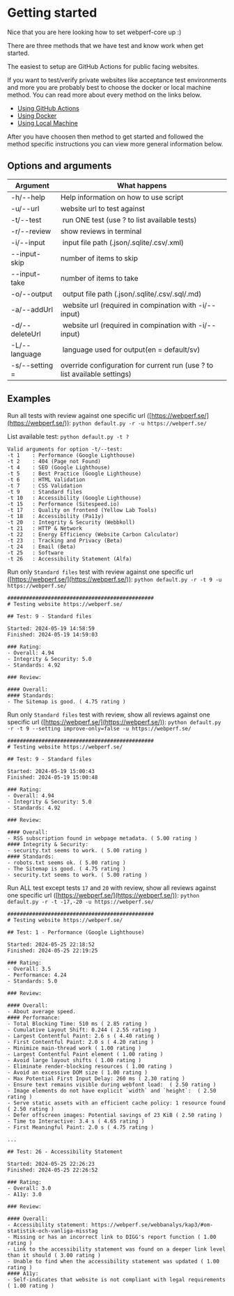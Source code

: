 # Getting started

Nice that you are here looking how to set webperf-core up :)

There are three methods that we have test and know work when get started.

The easiest to setup are GitHub Actions for public facing websites.

If you want to test/verify private websites like acceptance test environments and more you are probably best to choose the docker or local machine method.
You can read more about every method on the links below.

- [Using GitHub Actions](getting-started-github-actions.md)
- [Using Docker](getting-started-docker.md)
- [Using Local Machine](getting-started-local.md)

After you have choosen then method to get started and followed the method specific instructions 
you can view more general information below.

## Options and arguments
|Argument|What happens|
|---|---|
| -h/--help | Help information on how to use script |
| -u/--url <site url> | website url to test against |
| -t/--test <test number> | run ONE test (use ? to list available tests) |
| -r/--review | show reviews in terminal |
| -i/--input <file path> | input file path (.json/.sqlite/.csv/.xml) |
| --input-skip <number> | number of items to skip |
| --input-take <number> | number of items to take |
| -o/--output <file path> | output file path (.json/.sqlite/.csv/.sql/.md) |
| -a/--addUrl <site url> | website url (required in compination with -i/--input) |
| -d/--deleteUrl <site url> | website url (required in compination with -i/--input) |
| -L/--language <lang code> | language used for output(en = default/sv) |
| -s/--setting <key>=<value> | override configuration for current run (use ? to list available settings) |


## Examples


Run all tests with review against one specific url ([https://webperf.se/](https://webperf.se/)):
`python default.py -r -u https://webperf.se/`

List available test:
`python default.py -t ?`

```shell
Valid arguments for option -t/--test:
-t 1    : Performance (Google Lighthouse)
-t 2    : 404 (Page not Found)
-t 4    : SEO (Google Lighthouse)
-t 5    : Best Practice (Google Lighthouse)
-t 6    : HTML Validation
-t 7    : CSS Validation
-t 9    : Standard files
-t 10   : Accessibility (Google Lighthouse)
-t 15   : Performance (Sitespeed.io)
-t 17   : Quality on frontend (Yellow Lab Tools)
-t 18   : Accessibility (Pa11y)
-t 20   : Integrity & Security (Webbkoll)
-t 21   : HTTP & Network
-t 22   : Energy Efficiency (Website Carbon Calculator)
-t 23   : Tracking and Privacy (Beta)
-t 24   : Email (Beta)
-t 25   : Software
-t 26   : Accessibility Statement (Alfa)
```

Run only `Standard files` test with review against one specific url ([https://webperf.se/](https://webperf.se/)):
`python default.py -r -t 9 -u https://webperf.se/`

```shell
###############################################
# Testing website https://webperf.se/

## Test: 9 - Standard files

Started: 2024-05-19 14:58:59
Finished: 2024-05-19 14:59:03

### Rating:
- Overall: 4.94
- Integrity & Security: 5.0
- Standards: 4.92

### Review:

#### Overall:
#### Standards:
- The Sitemap is good. ( 4.75 rating )
```

Run only `Standard files` test with review, show all reviews against one specific url ([https://webperf.se/](https://webperf.se/)):
`python default.py -r -t 9 --setting improve-only=false -u https://webperf.se/`

```shell
###############################################
# Testing website https://webperf.se/

## Test: 9 - Standard files

Started: 2024-05-19 15:00:43
Finished: 2024-05-19 15:00:48

### Rating:
- Overall: 4.94
- Integrity & Security: 5.0
- Standards: 4.92

### Review:

#### Overall:
- RSS subscription found in webpage metadata. ( 5.00 rating )
#### Integrity & Security:
- security.txt seems to work. ( 5.00 rating )
#### Standards:
- robots.txt seems ok. ( 5.00 rating )
- The Sitemap is good. ( 4.75 rating )
- security.txt seems to work. ( 5.00 rating )
```


Run ALL test except tests `17` and `20` with review, show all reviews against one specific url ([https://webperf.se/](https://webperf.se/)):
`python default.py -r -t -17,-20 -u https://webperf.se/`

```shell
###############################################
# Testing website https://webperf.se/

## Test: 1 - Performance (Google Lighthouse)

Started: 2024-05-25 22:18:52
Finished: 2024-05-25 22:19:25

### Rating:
- Overall: 3.5
- Performance: 4.24
- Standards: 5.0

### Review:

#### Overall:
- About average speed.
#### Performance:
- Total Blocking Time: 510 ms ( 2.85 rating )
- Cumulative Layout Shift: 0.244 ( 2.55 rating )
- Largest Contentful Paint: 2.6 s ( 4.40 rating )
- First Contentful Paint: 2.0 s ( 4.20 rating )
- Minimize main-thread work ( 1.00 rating )
- Largest Contentful Paint element ( 1.00 rating )
- Avoid large layout shifts ( 1.00 rating )
- Eliminate render-blocking resources ( 1.00 rating )
- Avoid an excessive DOM size ( 1.00 rating )
- Max Potential First Input Delay: 260 ms ( 2.30 rating )
- Ensure text remains visible during webfont load:  ( 2.50 rating )
- Image elements do not have explicit `width` and `height`:  ( 2.50 rating )
- Serve static assets with an efficient cache policy: 1 resource found ( 2.50 rating )
- Defer offscreen images: Potential savings of 23 KiB ( 2.50 rating )
- Time to Interactive: 3.4 s ( 4.65 rating )
- First Meaningful Paint: 2.0 s ( 4.75 rating )

...

## Test: 26 - Accessibility Statement

Started: 2024-05-25 22:26:23
Finished: 2024-05-25 22:26:52

### Rating:
- Overall: 3.0
- A11y: 3.0

### Review:

#### Overall:
- Accessibility statement: https://webperf.se/webbanalys/kap3/#om-statistik-och-vanliga-misstag
- Missing or has an incorrect link to DIGG's report function ( 1.00 rating )
- Link to the accessibility statement was found on a deeper link level than it should ( 3.00 rating )
- Unable to find when the accessibility statement was updated ( 1.00 rating )
#### A11y:
- Self-indicates that website is not compliant with legal requirements ( 1.00 rating )

```
